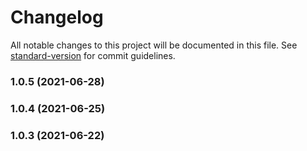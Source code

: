 # Changelog

All notable changes to this project will be documented in this file. See [standard-version](https://github.com/conventional-changelog/standard-version) for commit guidelines.

### 1.0.5 (2021-06-28)

### 1.0.4 (2021-06-25)

### 1.0.3 (2021-06-22)
